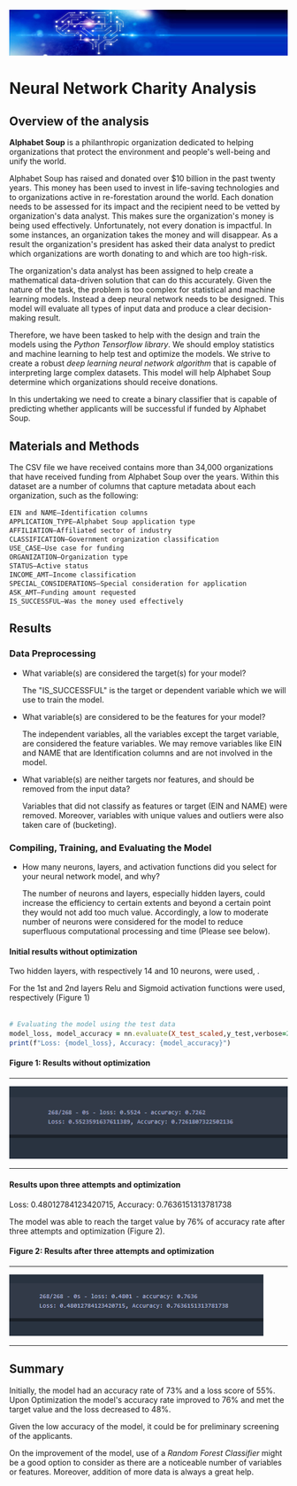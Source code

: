 ![header.png](https://github.com/BHashemi2021/Neural_Network_Charity_Analysis/blob/main/Resources/images/header.png)
# Neural Network Charity Analysis

## Overview of the analysis
**Alphabet Soup** is a philanthropic organization dedicated to helping organizations that protect the environment and people's well-being and unify the world.

Alphabet Soup has raised and donated over $10 billion in the past twenty years. This money has been used to invest in life-saving technologies and to organizations active in re-forestation around the world. Each donation needs to be assessed for its impact and the recipient need to be vetted by  organization's data analyst. This makes sure the organization's money is being used effectively. Unfortunately, not every donation is impactful. In some instances, an organization takes the money and will disappear. As a result the organization's president has asked their data analyst to predict which organizations are worth donating to and which are too high-risk. 

The organization's data analyst has been assigned to help create a mathematical data-driven solution that can do this accurately. Given the nature of the task, the problem is too complex for statistical and machine learning models. Instead a deep neural network needs to be designed. This model will evaluate all types of input data and produce a clear decision-making result.

Therefore, we have been tasked to help with the design and train the models using the *Python Tensorflow library*. We should employ statistics and machine learning to help test and optimize the models. We strive to create a robust *deep learning neural network algorithm* that is capable of interpreting large complex datasets. This model will help Alphabet Soup determine which organizations should receive donations.

In this undertaking we need to create a binary classifier that is capable of predicting whether applicants will be successful if funded by Alphabet Soup. 

## Materials and Methods
The CSV file we have received contains more than 34,000 organizations that have received funding from Alphabet Soup over the years. Within this dataset are a number of columns that capture metadata about each organization, such as the following:

    EIN and NAME—Identification columns
    APPLICATION_TYPE—Alphabet Soup application type
    AFFILIATION—Affiliated sector of industry
    CLASSIFICATION—Government organization classification
    USE_CASE—Use case for funding
    ORGANIZATION—Organization type
    STATUS—Active status
    INCOME_AMT—Income classification
    SPECIAL_CONSIDERATIONS—Special consideration for application
    ASK_AMT—Funding amount requested
    IS_SUCCESSFUL—Was the money used effectively
 
## Results 

### Data Preprocessing
* What variable(s) are considered the target(s) for your model?

    The "IS_SUCCESSFUL" is the target or dependent variable which we will use to train the model.

* What variable(s) are considered to be the features for your model?

    The independent variables, all the variables except the target variable, are considered the feature variables. We may remove variables like EIN     and NAME that are Identification columns and are not involved in the model.

* What variable(s) are neither targets nor features, and should be removed from the input data?

    Variables that did not classify as features or target (EIN and NAME) were removed. Moreover, variables with unique values and outliers were also    taken care of (bucketing).

### Compiling, Training, and Evaluating the Model

* How many neurons, layers, and activation functions did you select for your neural network model, and why?

    The number of neurons and layers, especially  hidden layers, could increase the efficiency to certain extents and beyond a certain point they       would not add too much value. Accordingly, a low to moderate number of neurons were considered for the model to reduce superfluous computational        processing and time (Please see below).


#### Initial results without optimization

Two hidden layers, with respectively 14 and 10 neurons, were used, . 

For the 1st and 2nd layers Relu and Sigmoid activation functions were used, respectively (Figure 1)

```ruby

# Evaluating the model using the test data
model_loss, model_accuracy = nn.evaluate(X_test_scaled,y_test,verbose=2)
print(f"Loss: {model_loss}, Accuracy: {model_accuracy}")

``` 

#### Figure 1: Results without optimization

--------------------
![Fig-1.png](https://github.com/BHashemi2021/Neural_Network_Charity_Analysis/blob/main/Resources/images/Fig-1.png)

---------------------



#### Results upon three attempts and optimization 

Loss: 0.48012784123420715, Accuracy: 0.7636151313781738

The model was able to reach the target value by 76% of accuracy rate after three attempts and optimization (Figure 2).


#### Figure 2: Results after three attempts and optimization

--------------------
![Fig-2.png](https://github.com/BHashemi2021/Neural_Network_Charity_Analysis/blob/main/Resources/images/Fig-2.png)

---------------------

## Summary 

Initially, the model had an accuracy rate of 73% and a loss score of 55%. Upon Optimization the model's accuracy rate improved to 76% and met the target value and the loss decreased to 48%. 

Given the low accuracy of the model, it could be for preliminary screening of the applicants. 

On the improvement of the model, use of a *Random Forest Classifier* might be a good option to consider as there are a noticeable number of variables or features. Moreover, addition of more data is always a great help.



